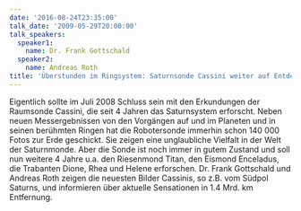 ```yaml
---
date: '2016-08-24T23:35:00'
talk_date: '2009-05-29T20:00:00'
talk_speakers:
  speaker1:
    name: Dr. Frank Gottschald
  speaker2:
    name: Andreas Roth
title: 'Überstunden im Ringsystem: Saturnsonde Cassini weiter auf Entdeckungstour'
---
```

Eigentlich sollte im Juli 2008 Schluss sein mit den Erkundungen der Raumsonde Cassini, die seit 4 Jahren das Saturnsystem erforscht. Neben neuen Messergebnissen von den Vorgängen auf und im Planeten und in seinen berühmten Ringen hat die Robotersonde immerhin schon 140 000 Fotos zur Erde geschickt. Sie zeigen eine unglaubliche Vielfalt in der Welt der Saturnmonde. Aber die Sonde ist noch immer in gutem Zustand und soll nun weitere 4 Jahre u.a. den Riesenmond Titan, den Eismond Enceladus, die Trabanten Dione, Rhea und Helene erforschen. Dr. Frank Gottschald und Andreas Roth zeigen die neuesten Bilder Cassinis, so z.B. vom Südpol Saturns, und informieren über aktuelle Sensationen in 1.4 Mrd. km  Entfernung.